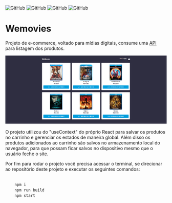 
![GitHub](https://img.shields.io/badge/-Next.js-4e8dec?)
![GitHub](https://img.shields.io/badge/-Typescript-4e8dec?)
![GitHub](https://img.shields.io/badge/-StyledComponents-4e8dec?)
![GitHub](https://img.shields.io/badge/-Axios-4e8dec?)

# Wemovies
Projeto de e-commerce, voltado para mídias digitais, consume uma [API](https://wefit-movies.vercel.app/api/movies) para listagem dos produtos.

![landing page](./public/printHome.png)

O projeto utilizou do "useContext" do próprio React para salvar os produtos no carrinho e gerenciar os estados de maneira global. Além disso os produtos adicionados ao carrinho são salvos no armazenamento local do navegador, para que possam ficar salvos no dispositivo mesmo que o usuário feche o site.

Por fim para rodar o projeto você precisa acessar o terminal, se direcionar ao repositório deste projeto e executar os seguintes comandos:

```bash

    npm i
    npm run build
    npm start

```